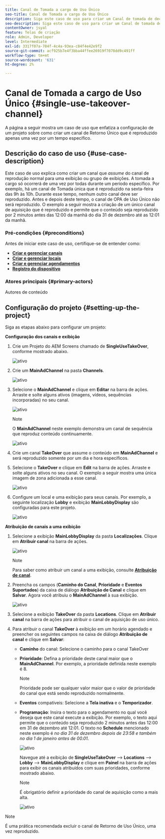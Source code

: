 ```yaml
---
title: Canal de Tomada a cargo de Uso Único
seo-title: Canal de Tomada a cargo de Uso Único
description: Siga este caso de uso para criar um Canal de tomada de decisão de uso único.
seo-description: Siga este caso de uso para criar um Canal de tomada de decisão de uso único.
contentOwner: jsyal
feature: Telas de criação
role: Admin, Developer
level: Intermediate
exl-id: 3317f07a-784f-4c4a-93ea-c84f4e42e9f2
source-git-commit: acf925b7e4f3bba44ffee26919f7078dd9c491ff
workflow-type: tm+mt
source-wordcount: '631'
ht-degree: 2%

---
```


# Canal de Tomada a cargo de Uso Único {#single-use-takeover-channel}

A página a seguir mostra um caso de uso que enfatiza a configuração de um projeto sobre como criar um canal de Retorno Único que é reproduzido apenas uma vez por um tempo específico.


## Descrição do caso de uso {#use-case-description}

Este caso de uso explica como criar um canal que *assume* do canal de reprodução normal para uma exibição ou grupo de exibições. A tomada a cargo só ocorrerá de uma vez por todas durante um período específico.
Por exemplo, há um canal de Tomada única que é reproduzido na sexta-feira das 9h às 10h. Durante esse tempo, nenhum outro canal deve ser reproduzido. Antes e depois deste tempo, o canal de OPA de Uso Único não será reproduzido. O exemplo a seguir mostra a criação de um único canal de aquisição que é reproduzido e permite que o conteúdo seja reproduzido por 2 minutos antes das 12:00 da manhã do dia 31 de dezembro até as 12:01 da manhã.

### Pré-condições {#preconditions}

Antes de iniciar este caso de uso, certifique-se de entender como:

* **[Criar e gerenciar canais](managing-channels.md)**
* **[Criar e gerenciar locais](managing-locations.md)**
* **[Criar e gerenciar agendamentos](managing-schedules.md)**
* **[Registro do dispositivo](device-registration.md)**

### Atores principais {#primary-actors}

Autores de conteúdo

## Configuração do projeto {#setting-up-the-project}

Siga as etapas abaixo para configurar um projeto:

**Configuração dos canais e exibição**

1. Crie um Projeto do AEM Screens chamado de **SingleUseTakeOver**, conforme mostrado abaixo.

   ![ativo](assets/single-takeover1.png)

1. Crie um **MainAdChannel** na pasta **Channels**.

   ![ativo](assets/single-takeover2.png)

1. Selecione o **MainAdChannel** e clique em **Editar** na barra de ações. Arraste e solte alguns ativos (imagens, vídeos, sequências incorporadas) no seu canal.

   ![ativo](assets/single-takeover2.png)


   >[!NOTE]
   >O **MainAdChannel** neste exemplo demonstra um canal de sequência que reproduz conteúdo continuamente.

   ![ativo](assets/single-takeover3.png)

1. Crie um canal **TakeOver** que assume o conteúdo em **MainAdChannel** e será reproduzido somente por um dia e hora específicos.

1. Selecione o **TakeOver** e clique em **Edit** na barra de ações. Arraste e solte alguns ativos no seu canal. O exemplo a seguir mostra uma única imagem de zona adicionada a esse canal.

   ![ativo](assets/single-takeover4.png)

1. Configure um local e uma exibição para seus canais. Por exemplo, a seguinte localização **Lobby** e exibição **MainLobbyDisplay** são configuradas para este projeto.

   ![ativo](assets/single-takeover5.png)

**Atribuição de canais a uma exibição**

1. Selecione a exibição **MainLobbyDisplay** da pasta **Localizações**. Clique em **Atribuir canal** na barra de ações.

   ![ativo](assets/single-takeover6.png)

   >[!NOTE]
   >Para saber como atribuir um canal a uma exibição, consulte **[Atribuição de canal](channel-assignment.md)**.

1. Preencha os campos (**Caminho do Canal**, **Prioridade** e **Eventos Suportados**) da caixa de diálogo **Atribuição de Canal** e clique em **Salvar**. Agora você atribuiu o **MainAdChannel** à sua exibição.

   ![ativo](assets/single-takeover7.png)

1. Selecione a exibição **TakeOver** da pasta **Locations**. Clique em **Atribuir canal** na barra de ações para atribuir o canal de aquisição de uso único.

1. Para atribuir o canal **TakeOver** à exibição em um horário agendado e preencher os seguintes campos na caixa de diálogo **Atribuição de canal** e clique em **Salvar**:

   * **Caminho** do canal: Selecione o caminho para o canal TakeOver
   * **Prioridade**: Defina a prioridade deste canal maior que o  **MainAdChannel**. Por exemplo, a prioridade definida neste exemplo é 8.

      >[!NOTE]
      >Prioridade pode ser qualquer valor maior que o valor de prioridade do canal que está sendo reproduzido normalmente.
   * **Eventos** compatíveis: Selecione a  **Tela inativa** e o  **Temporizador**.
   * **Programação**: Insira o texto para o agendamento no qual você deseja que este canal execute a exibição. Por exemplo, o texto aqui permite que o conteúdo seja reproduzido 2 minutos antes das 12:00 em 31 de dezembro até 12:01.
O texto no **Schedule** mencionado neste exemplo é *no dia 31 de dezembro depois de 23:58 e também no dia 1 de janeiro antes de 00.01*.

      ![ativo](assets/single-takeover8.png)

      Navegue até a exibição de **SingleUseTakeOver** —> **Locations** —> **Lobby** —> **MainLobbyDisplay** e clique em **Painel** na barra de ações para exibir os canais atribuídos com suas prioridades, conforme mostrado abaixo.

      >[!NOTE]
      >É obrigatório definir a prioridade do canal de aquisição como a mais alta.

      ![ativo](assets/single-takeover9.png)

>[!NOTE]
>
>É uma prática recomendada excluir o canal de Retorno de Uso Único, uma vez reproduzido.
